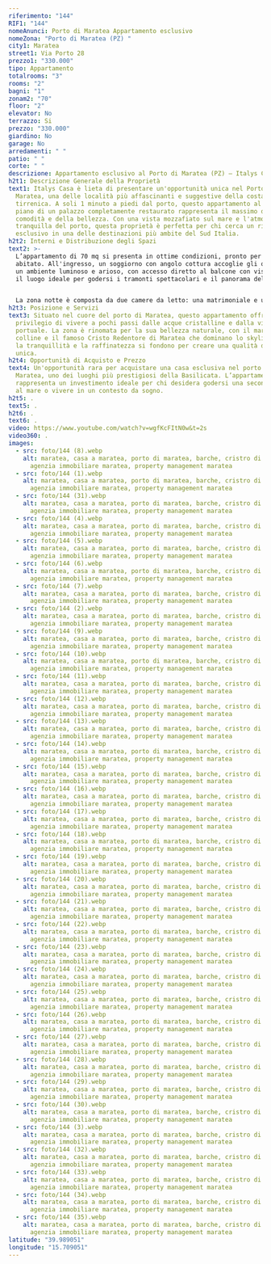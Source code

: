 ```yaml
---
riferimento: "144"
RIF1: "144"
nomeAnunci: Porto di Maratea Appartamento esclusivo
nomeZona: "Porto di Maratea (PZ) "
city1: Maratea
street1: Via Porto 28
prezzo1: "330.000"
tipo: Appartamento
totalrooms: "3"
rooms: "2"
bagni: "1"
zonam2: "70"
floor: "2"
elevator: No
terrazzo: Si
prezzo: "330.000"
giardino: No
garage: No
arredamenti: " "
patio: " "
corte: " "
descrizione: Appartamento esclusivo al Porto di Maratea (PZ) – Italys Casa
h2t1: Descrizione Generale della Proprietà
text1: Italys Casa è lieta di presentare un'opportunità unica nel Porto di
  Maratea, una delle località più affascinanti e suggestive della costa
  tirrenica. A soli 1 minuto a piedi dal porto, questo appartamento al primo
  piano di un palazzo completamente restaurato rappresenta il massimo della
  comodità e della bellezza. Con una vista mozzafiato sul mare e l'atmosfera
  tranquilla del porto, questa proprietà è perfetta per chi cerca un rifugio
  esclusivo in una delle destinazioni più ambite del Sud Italia.
h2t2: Interni e Distribuzione degli Spazi
text2: >-
  L’appartamento di 70 mq si presenta in ottime condizioni, pronto per essere
  abitato. All'ingresso, un soggiorno con angolo cottura accoglie gli ospiti in
  un ambiente luminoso e arioso, con accesso diretto al balcone con vista mare:
  il luogo ideale per godersi i tramonti spettacolari e il panorama del porto.


  La zona notte è composta da due camere da letto: una matrimoniale e una camera con due letti singoli, entrambe spaziose e confortevoli. Il bagno è ben rifinito e dotato di tutti i comfort necessari. L’appartamento è provvisto di aria condizionata sia per il caldo che per il freddo, garantendo il massimo del comfort in ogni stagione.
h2t3: Posizione e Servizi
text3: Situato nel cuore del porto di Maratea, questo appartamento offre il
  privilegio di vivere a pochi passi dalle acque cristalline e dalla vivace area
  portuale. La zona è rinomata per la sua bellezza naturale, con il mare, le
  colline e il famoso Cristo Redentore di Maratea che dominano lo skyline. Qui,
  la tranquillità e la raffinatezza si fondono per creare una qualità di vita
  unica.
h2t4: Opportunità di Acquisto e Prezzo
text4: Un'opportunità rara per acquistare una casa esclusiva nel porto di
  Maratea, uno dei luoghi più prestigiosi della Basilicata. L’appartamento
  rappresenta un investimento ideale per chi desidera godersi una seconda casa
  al mare o vivere in un contesto da sogno.
h2t5: .
text5: .
h2t6: .
text6: .
video: https://www.youtube.com/watch?v=wgfKcFItN0w&t=2s
video360: .
images:
  - src: foto/144 (8).webp
    alt: maratea, casa a maratea, porto di maratea, barche, cristro di maratea,
      agenzia immobiliare maratea, property management maratea
  - src: foto/144 (1).webp
    alt: maratea, casa a maratea, porto di maratea, barche, cristro di maratea,
      agenzia immobiliare maratea, property management maratea
  - src: foto/144 (31).webp
    alt: maratea, casa a maratea, porto di maratea, barche, cristro di maratea,
      agenzia immobiliare maratea, property management maratea
  - src: foto/144 (4).webp
    alt: maratea, casa a maratea, porto di maratea, barche, cristro di maratea,
      agenzia immobiliare maratea, property management maratea
  - src: foto/144 (5).webp
    alt: maratea, casa a maratea, porto di maratea, barche, cristro di maratea,
      agenzia immobiliare maratea, property management maratea
  - src: foto/144 (6).webp
    alt: maratea, casa a maratea, porto di maratea, barche, cristro di maratea,
      agenzia immobiliare maratea, property management maratea
  - src: foto/144 (7).webp
    alt: maratea, casa a maratea, porto di maratea, barche, cristro di maratea,
      agenzia immobiliare maratea, property management maratea
  - src: foto/144 (2).webp
    alt: maratea, casa a maratea, porto di maratea, barche, cristro di maratea,
      agenzia immobiliare maratea, property management maratea
  - src: foto/144 (9).webp
    alt: maratea, casa a maratea, porto di maratea, barche, cristro di maratea,
      agenzia immobiliare maratea, property management maratea
  - src: foto/144 (10).webp
    alt: maratea, casa a maratea, porto di maratea, barche, cristro di maratea,
      agenzia immobiliare maratea, property management maratea
  - src: foto/144 (11).webp
    alt: maratea, casa a maratea, porto di maratea, barche, cristro di maratea,
      agenzia immobiliare maratea, property management maratea
  - src: foto/144 (12).webp
    alt: maratea, casa a maratea, porto di maratea, barche, cristro di maratea,
      agenzia immobiliare maratea, property management maratea
  - src: foto/144 (13).webp
    alt: maratea, casa a maratea, porto di maratea, barche, cristro di maratea,
      agenzia immobiliare maratea, property management maratea
  - src: foto/144 (14).webp
    alt: maratea, casa a maratea, porto di maratea, barche, cristro di maratea,
      agenzia immobiliare maratea, property management maratea
  - src: foto/144 (15).webp
    alt: maratea, casa a maratea, porto di maratea, barche, cristro di maratea,
      agenzia immobiliare maratea, property management maratea
  - src: foto/144 (16).webp
    alt: maratea, casa a maratea, porto di maratea, barche, cristro di maratea,
      agenzia immobiliare maratea, property management maratea
  - src: foto/144 (17).webp
    alt: maratea, casa a maratea, porto di maratea, barche, cristro di maratea,
      agenzia immobiliare maratea, property management maratea
  - src: foto/144 (18).webp
    alt: maratea, casa a maratea, porto di maratea, barche, cristro di maratea,
      agenzia immobiliare maratea, property management maratea
  - src: foto/144 (19).webp
    alt: maratea, casa a maratea, porto di maratea, barche, cristro di maratea,
      agenzia immobiliare maratea, property management maratea
  - src: foto/144 (20).webp
    alt: maratea, casa a maratea, porto di maratea, barche, cristro di maratea,
      agenzia immobiliare maratea, property management maratea
  - src: foto/144 (21).webp
    alt: maratea, casa a maratea, porto di maratea, barche, cristro di maratea,
      agenzia immobiliare maratea, property management maratea
  - src: foto/144 (22).webp
    alt: maratea, casa a maratea, porto di maratea, barche, cristro di maratea,
      agenzia immobiliare maratea, property management maratea
  - src: foto/144 (23).webp
    alt: maratea, casa a maratea, porto di maratea, barche, cristro di maratea,
      agenzia immobiliare maratea, property management maratea
  - src: foto/144 (24).webp
    alt: maratea, casa a maratea, porto di maratea, barche, cristro di maratea,
      agenzia immobiliare maratea, property management maratea
  - src: foto/144 (25).webp
    alt: maratea, casa a maratea, porto di maratea, barche, cristro di maratea,
      agenzia immobiliare maratea, property management maratea
  - src: foto/144 (26).webp
    alt: maratea, casa a maratea, porto di maratea, barche, cristro di maratea,
      agenzia immobiliare maratea, property management maratea
  - src: foto/144 (27).webp
    alt: maratea, casa a maratea, porto di maratea, barche, cristro di maratea,
      agenzia immobiliare maratea, property management maratea
  - src: foto/144 (28).webp
    alt: maratea, casa a maratea, porto di maratea, barche, cristro di maratea,
      agenzia immobiliare maratea, property management maratea
  - src: foto/144 (29).webp
    alt: maratea, casa a maratea, porto di maratea, barche, cristro di maratea,
      agenzia immobiliare maratea, property management maratea
  - src: foto/144 (30).webp
    alt: maratea, casa a maratea, porto di maratea, barche, cristro di maratea,
      agenzia immobiliare maratea, property management maratea
  - src: foto/144 (3).webp
    alt: maratea, casa a maratea, porto di maratea, barche, cristro di maratea,
      agenzia immobiliare maratea, property management maratea
  - src: foto/144 (32).webp
    alt: maratea, casa a maratea, porto di maratea, barche, cristro di maratea,
      agenzia immobiliare maratea, property management maratea
  - src: foto/144 (33).webp
    alt: maratea, casa a maratea, porto di maratea, barche, cristro di maratea,
      agenzia immobiliare maratea, property management maratea
  - src: foto/144 (34).webp
    alt: maratea, casa a maratea, porto di maratea, barche, cristro di maratea,
      agenzia immobiliare maratea, property management maratea
  - src: foto/144 (35).webp
    alt: maratea, casa a maratea, porto di maratea, barche, cristro di maratea,
      agenzia immobiliare maratea, property management maratea
latitude: "39.989051"
longitude: "15.709051"
---
```

